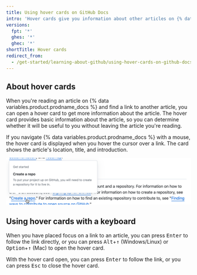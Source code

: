 ```yaml
---
title: Using hover cards on GitHub Docs
intro: 'Hover cards give you information about other articles on {% data variables.product.prodname_docs %}.'
versions:
  fpt: '*'
  ghes: '*'
  ghec: '*'
shortTitle: Hover cards
redirect_from:
  - /get-started/learning-about-github/using-hover-cards-on-github-docs
---
```


## About hover cards

When you're reading an article on {% data variables.product.prodname_docs %} and find a link to another article, you can open a hover card to get more information about the article. The hover card provides basic information about the article, so you can determine whether it will be useful to you without leaving the article you're reading.

If you navigate {% data variables.product.prodname_docs %} with a mouse, the hover card is displayed when you hover the cursor over a link. The card shows  the article's location, title, and introduction.

![Screenshot of part of an article on {% data variables.product.prodname_docs %}. The cursor hovers over a link to an article and a hover card is shown.](/assets/images/help/docs/hover-card.png)

## Using hover cards with a keyboard

When you have placed focus on a link to an article, you can press <kbd>Enter</kbd> to follow the link directly, or you can press <kbd>Alt</kbd>+<kbd>↑</kbd> (Windows/Linux) or <kbd>Option</kbd>+<kbd>↑</kbd> (Mac) to open the hover card.

With the hover card open, you can press <kbd>Enter</kbd> to follow the link, or you can press <kbd>Esc</kbd> to close the hover card.

